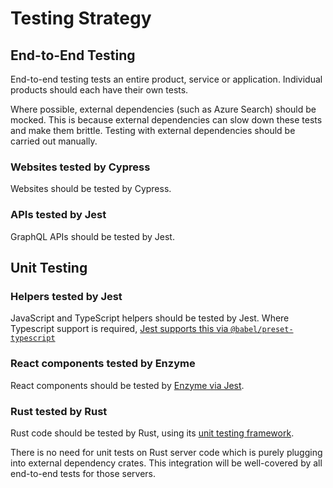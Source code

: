 # Testing Strategy

## End-to-End Testing

End-to-end testing tests an entire product, service or application.
Individual products should each have their own tests.

Where possible, external dependencies (such as Azure Search) should be mocked.
This is because external dependencies can slow down these tests and make them brittle.
Testing with external dependencies should be carried out manually.

### Websites tested by Cypress

Websites should be tested by Cypress.

### APIs tested by Jest

GraphQL APIs should be tested by Jest.

## Unit Testing

### Helpers tested by Jest

JavaScript and TypeScript helpers should be tested by Jest.
Where Typescript support is required, [Jest supports this via `@babel/preset-typescript`][jest typescript]

### React components tested by Enzyme

React components should be tested by [Enzyme via Jest][enzyme].

### Rust tested by Rust

Rust code should be tested by Rust, using its [unit testing framework][rust unit testing].

There is no need for unit tests on Rust server code which is purely plugging into external dependency crates.
This integration will be well-covered by all end-to-end tests for those servers.

[jest typescript]: https://jestjs.io/docs/en/getting-started#using-typescript "Getting Started - Jest - Using Typescript"
[enzyme]: https://airbnb.io/enzyme/docs/guides/jest.html "Jest - Enzyme"
[rust unit testing]: https://doc.rust-lang.org/rust-by-example/testing/unit_testing.html "Unit testing - Rust by example"
